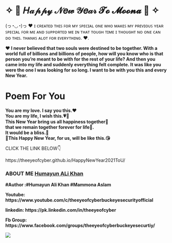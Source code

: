 # ✧  🎀  𝐻𝒶𝓅𝓅𝓎 𝒩𝑒𝓌 𝒴𝑒𝒶𝓇 𝓣𝓸 𝓜𝓸𝓸𝓷𝓪 🎀  ✧ 
<p>(っ◔◡◔)っ ♥ ɪ ᴄʀᴇᴀᴛᴇᴅ ᴛʜɪꜱ ꜰᴏʀ ᴍʏ ꜱᴘᴇᴄɪᴀʟ ᴏɴᴇ ᴡʜᴏ ᴍᴀᴋᴇꜱ ᴍʏ ᴘʀᴇᴠɪᴏᴜꜱ ʏᴇᴀʀ ꜱᴘᴇᴄɪᴀʟ ꜰᴏʀ ᴍᴇ ᴀɴᴅ ꜱᴜᴘᴘᴏʀᴛᴇᴅ ᴍᴇ ɪɴ ᴛʜᴀᴛ ᴛᴏᴜɢʜ ᴛɪᴍᴇ ɪ ᴛʜᴏᴜɢʜᴛ ɴᴏ ᴏɴᴇ ᴄᴀɴ ᴅᴏ ᴛʜɪꜱ. ᴛʜᴀɴᴋꜱ ᴀʟᴏᴛ ꜰᴏʀ ᴇᴠᴇʀʏᴛʜɪɴɢ. ♥.</p>
<p><b>♥ I never believed that two souls were destined to be together. With a world full of billions and billions of people, how will you know who is that person you’re meant to be with for the rest of your life? And then you came into my life and suddenly everything felt complete. It was like you were the one I was looking for so long. I want to be with you this and every New Year.</b></p>
<h1> Poem For You</h1>
<p><b>
You are my love. I say you this.❤<br/>
You are my life, I wish this.💗💖<br/>
This New Year bring us all happiness together👫<br/>
that we remain together forever for life👫.<br/>
It would be a bliss.🥰<br/>
🌌This Happy New Year, for us, will be like this.😘<br/>
</b></p>
<p>CLICK THE LINK BELOW👇</p>
https://theeyeofcyber.github.io/HappyNewYear2021ToU/
<h3>ABOUT ME <a href="https://github.com/TheEyeOfCyber/" target="_blank">Humayun ALi Khan</a></h3>
<p><b>#Author :#Humayun Ali Khan #Mammona Aslam</p></b>
<p><b>
  <p><b>Youtube: https://www.youtube.com/c/theeyeofcyberbuckeyesecurityofficial</p></b>
   <p><b>linkedin: https://pk.linkedin.com/in/theeyeofcyber</p></b>
   <p><b>Fb Group: https://www.facebook.com/groups/theeyeofcyberbuckeyesecurtiy/</p></b> 
<img src="https://github.com/TheEyeOfCyber/HappyNewYear2021ToU/blob/main/20201231_161952_0000.png" style="max-width:100%;">
</p></b>

